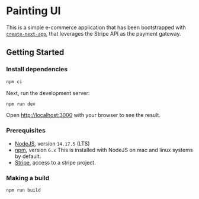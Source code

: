 # Painting UI

This is a simple e-commerce application that has been bootstrapped with [`create-next-app`](https://github.com/vercel/next.js/tree/canary/packages/create-next-app), that leverages the Stripe API as the payment gateway.

## Getting Started

### Install dependencies

```sh
npm ci
```

Next, run the development server:

```sh
npm run dev
```

Open [http://localhost:3000](http://localhost:3000) with your browser to see the result.

### Prerequisites

- [NodeJS](https://nodejs.org), version `14.17.5` (LTS)
- [npm](https://www.npmjs.com), version `6.x` This is installed with NodeJS on mac and linux systems by default.
- [Stripe](https://stripe.com/en-au), access to a stripe project.

### Making a build

```sh
npm run build
```
